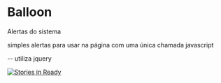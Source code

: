 # Balloon
Alertas do sistema

simples alertas para usar na página com uma única chamada javascript

-- utiliza jquery

[![Stories in Ready](https://badge.waffle.io/Daniel-Aragao/Balloon.png?label=ready&title=Ready)](http://waffle.io/Daniel-Aragao/Balloon)
